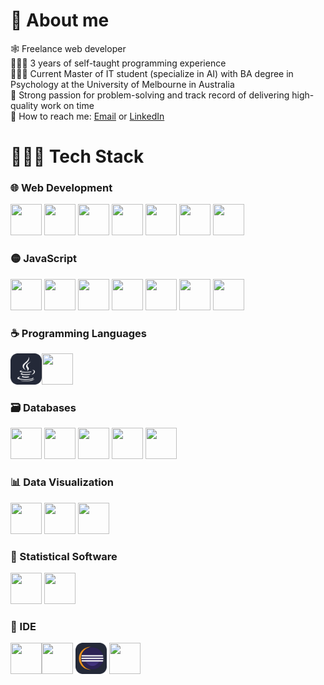# 💫 About me
🕸️ Freelance web developer  
👩🏻‍💻 3 years of self-taught programming experience  
👩🏻‍🎓 Current Master of IT student (specialize in AI) with BA degree in Psychology at the University of Melbourne in Australia  
👾 Strong passion for problem-solving and track record of delivering high-quality work on time  
📧 How to reach me: [Email](christina0606yy@gmail.com) or [LinkedIn](https://www.linkedin.com/in/christina-yuan-39bb3416b/)

# 👩🏻‍💻 Tech Stack
### 🌐 Web Development
<img src="https://user-images.githubusercontent.com/25181517/192158954-f88b5814-d510-4564-b285-dff7d6400dad.png" width="50" height="50"> <img src="https://user-images.githubusercontent.com/25181517/183898674-75a4a1b1-f960-4ea9-abcb-637170a00a75.png" width="50" height="50">
<img src="https://user-images.githubusercontent.com/25181517/192158956-48192682-23d5-4bfc-9dfb-6511ade346bc.png" width="50" height="50"> 
<img src="https://user-images.githubusercontent.com/25181517/183898054-b3d693d4-dafb-4808-a509-bab54cf5de34.png" width="50" height="50"> 
<img src="https://github.com/get-icon/geticon/raw/master/icons/typescript-icon.svg" width="50" height="50"> 
<img src="https://github.com/get-icon/geticon/raw/master/icons/angular-icon.svg" width="50" height="50"> 
<img src="https://raw.githubusercontent.com/get-icon/geticon/master/icons/figma.svg" width="50" height="50">


### 🟡 JavaScript 
<img src="https://user-images.githubusercontent.com/25181517/117447155-6a868a00-af3d-11eb-9cfe-245df15c9f3f.png" width="50" height="50"> <img src="https://github.com/get-icon/geticon/raw/master/icons/vue.svg" width="50" height="50"> 
<img src="https://user-images.githubusercontent.com/25181517/183897015-94a058a6-b86e-4e42-a37f-bf92061753e5.png" width="50" height="50"> 
<img src="https://user-images.githubusercontent.com/25181517/187896150-cc1dcb12-d490-445c-8e4d-1275cd2388d6.png" width="50" height="50"> 
<img src="https://github.com/get-icon/geticon/raw/master/icons/express.svg" width="50" height="50"> 
<img src="https://raw.githubusercontent.com/get-icon/geticon/fc0f660daee147afb4a56c64e12bde6486b73e39/icons/jquery.svg" width="50" height="50">
<img src="https://raw.githubusercontent.com/get-icon/geticon/fc0f660daee147afb4a56c64e12bde6486b73e39/icons/json.svg" width="50" height="50">

### ☕️ Programming Languages
<img src="https://github.com/tandpfun/skill-icons/raw/main/icons/Java-Dark.svg" width="50" height="50"><img src="https://user-images.githubusercontent.com/25181517/192106070-46255bcf-65e6-4c6b-a296-bf8d0d8fb2a7.png" width="50" height="50">

### 🗃️ Databases
<img src="https://user-images.githubusercontent.com/25181517/183423507-c056a6f9-1ba8-4312-a350-19bcbc5a8697.png" width="50" height="50"> <img src="https://github.com/Christina11010/Christina11010/assets/87953511/581d1003-7a10-41ba-815e-0ffecfcdaf53" width="50" height="50"> 
<img src="https://user-images.githubusercontent.com/25181517/117208740-bfb78400-adf5-11eb-97bb-09072b6bedfc.png" width="50" height="50"> 
<img src="https://user-images.githubusercontent.com/25181517/183896128-ec99105a-ec1a-4d85-b08b-1aa1620b2046.png" width="50" height="50"> 
<img src="https://raw.githubusercontent.com/get-icon/geticon/fc0f660daee147afb4a56c64e12bde6486b73e39/icons/bash.svg" width="50" height="50">

### 📊 Data Visualization
<img src="https://raw.githubusercontent.com/get-icon/geticon/fc0f660daee147afb4a56c64e12bde6486b73e39/icons/d3.svg" width="50" height="50"> <img src="https://shorturl.at/acprH" width="50" height="50"> 
<img src="https://raw.githubusercontent.com/get-icon/geticon/fc0f660daee147afb4a56c64e12bde6486b73e39/icons/google-data-studio.svg" width="50" height="50">

### 📝 Statistical Software
<img src="https://upload.wikimedia.org/wikipedia/en/1/1b/IBM_SPSS_v23.png" width="50" height="50"> <img src="https://upload.wikimedia.org/wikipedia/commons/thumb/0/0d/JASP_logo.svg/360px-JASP_logo.svg.png" width="50" height="50">

### 🔨 IDE
<img src="https://user-images.githubusercontent.com/25181517/192108891-d86b6220-e232-423a-bf5f-90903e6887c3.png" width="50" height="50"><img src="https://user-images.githubusercontent.com/25181517/190887571-ddd87d6e-77f8-41e7-b755-9b6d68e4fab7.png" width="50" height="50">
<img src="https://raw.githubusercontent.com/tandpfun/skill-icons/59059d9d1a2c092696dc66e00931cc1181a4ce1f/icons/Eclipse-Dark.svg" width="50" height="50">
<img src="https://upload.wikimedia.org/wikipedia/commons/thumb/9/9c/IntelliJ_IDEA_Icon.svg/1200px-IntelliJ_IDEA_Icon.svg.png" width="50" height="50">


<!-- <img src="" width="50" height="50"> -->
